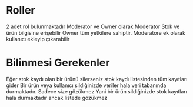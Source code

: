 ﻿

# Roller
2 adet rol bulunmaktadır
Moderator ve Owner olarak
Moderator Stok ve ürün bilgisine erişebilir 
Owner tüm yetkilere sahiptir. Moderatore ek olarak kullanıcı ekleyip çıkarabilir



# Bilinmesi Gerekenler
Eğer stok kaydı olan bir ürünü silerseniz stok kaydı listesinden tüm kayıtları gider
Bir ürün veya kullanıcı sildiğinizde veriler hala veri tabanında durmaktadır. Sadece size gözükmez
Yani bir ürün sildiğinizde stok kayıtları hala durmaktadır ancak listede gözükmez
